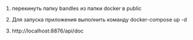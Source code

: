 1. перекинуть папку bandles из папки docker в public

2. Для запуска приложения выполнить команду docker-compose up -d

3. http://localhost:8876/api/doc

